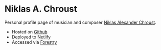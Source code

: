 # Niklas A. Chroust
Personal profile page of musician and composer [Niklas Alexander Chroust](https://niklaschroust.com/).
- Hosted on [Github](https://github.com/adrnc/niklaschroust)
- Deployed to [Netlify](https://netlify.com/)
- Accessed via [Forestry](https://forestry.io/)
